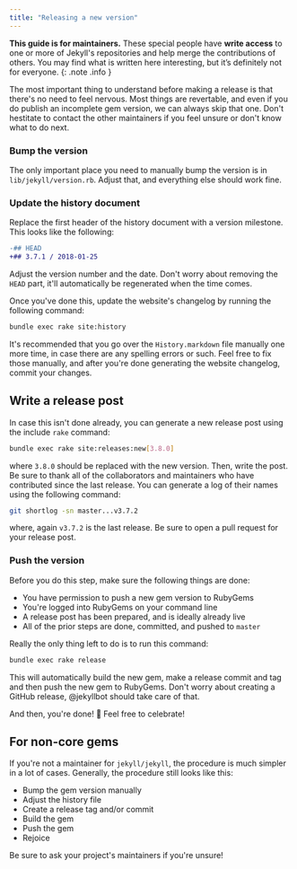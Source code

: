 ```yaml
---
title: "Releasing a new version"
---
```


**This guide is for maintainers.** These special people have **write access** to one or more of Jekyll's repositories and help merge the contributions of others. You may find what is written here interesting, but it’s definitely not for everyone.
{: .note .info }

The most important thing to understand before making a release is that there's no need to feel nervous. Most things are revertable, and even if you do publish an incomplete gem version, we can always skip that one. Don't hestitate to contact the other maintainers if you feel unsure or don't know what to do next.

### Bump the version

The only important place you need to manually bump the version is in `lib/jekyll/version.rb`. Adjust that, and everything else should work fine.

### Update the history document

Replace the first header of the history document with a version milestone. This looks like the following:

```diff
-## HEAD
+## 3.7.1 / 2018-01-25
```

Adjust the version number and the date. Don't worry about removing the `HEAD` part, it'll automatically be regenerated when the time comes.

Once you've done this, update the website's changelog by running the following command:

```sh
bundle exec rake site:history
```

It's recommended that you go over the `History.markdown` file manually one more time, in case there are any spelling errors or such. Feel free to fix those manually, and after you're done generating the website changelog, commit your changes.

## Write a release post

In case this isn't done already, you can generate a new release post using the include `rake` command:

```sh
bundle exec rake site:releases:new[3.8.0]
```

where `3.8.0` should be replaced with the new version. Then, write the post. Be sure to thank all of the collaborators and maintainers who have contributed since the last release. You can generate a log of their names using the following command:

```sh
git shortlog -sn master...v3.7.2
```

where, again `v3.7.2` is the last release. Be sure to open a pull request for your release post.

### Push the version

Before you do this step, make sure the following things are done:

- You have permission to push a new gem version to RubyGems
- You're logged into RubyGems on your command line
- A release post has been prepared, and is ideally already live
- All of the prior steps are done, committed, and pushed to `master`

Really the only thing left to do is to run this command:

```sh
bundle exec rake release
```

This will automatically build the new gem, make a release commit and tag and then push the new gem to RubyGems. Don't worry about creating a GitHub release, @jekyllbot should take care of that.

And then, you're done! :tada: Feel free to celebrate! 

## For non-core gems

If you're not a maintainer for `jekyll/jekyll`, the procedure is much simpler in a lot of cases. Generally, the procedure still looks like this:

- Bump the gem version manually
- Adjust the history file
- Create a release tag and/or commit
- Build the gem
- Push the gem
- Rejoice

Be sure to ask your project's maintainers if you're unsure!
